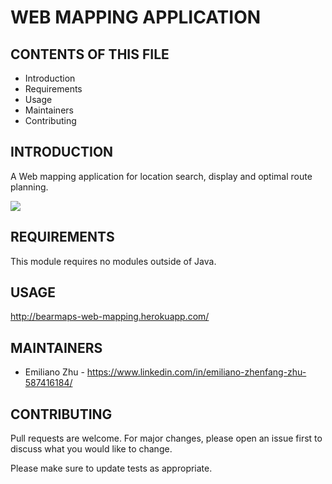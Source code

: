 # WEB MAPPING APPLICATION

CONTENTS OF THIS FILE
---------------------

 * Introduction
 * Requirements
 * Usage
 * Maintainers
 * Contributing


INTRODUCTION
------------

A Web mapping application for location search, display and optimal route planning.

<img src="https://imgflip.com/gif/4eg0pj">


REQUIREMENTS
------------

This module requires no modules outside of Java.


USAGE
-------------

http://bearmaps-web-mapping.herokuapp.com/


MAINTAINERS
-----------

 * Emiliano Zhu - https://www.linkedin.com/in/emiliano-zhenfang-zhu-587416184/


CONTRIBUTING
-----------

Pull requests are welcome. For major changes, please open an issue first to
discuss what you would like to change.

Please make sure to update tests as appropriate.
